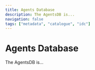 ```yaml
---
title: Agents Database
description: The AgentsDB is...
navigation: false
tags: ["metadata", "catalogue", "idc"]
---
```


# Agents Database
The AgentsDB is...
